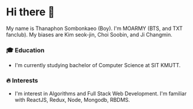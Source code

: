 # Hi there 👋
My name is Thanaphon Sombonkaeo (Boy). I'm MOARMY (BTS, and TXT fanclub). My biases are Kim seok-jin, Choi Soobin, and Ji Changmin.
### 🎓 Education
- I'm currently studying bachelor of Computer Science at SIT KMUTT.
### 🔥 Interests
- I'm interest in Algorithms and Full Stack Web Development. I'm familiar with ReactJS, Redux, Node, Mongodb, RBDMS.
